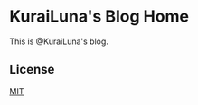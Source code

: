 # KuraiLuna's Blog Home

This is @KuraiLuna's blog.

## License

[MIT](http://opensource.org/licenses/MIT)
